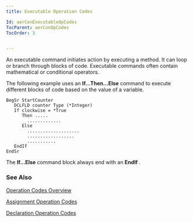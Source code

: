 ```yaml
---
title: Executable Operation Codes

Id: aerConExecutableOpCodes
TocParent: aerConOpCodes
TocOrder: 3


---
```


An executable command initiates action by executing a method. It can loop or branch through blocks of code. Executable commands often contain mathematical or conditional operators. 

The following example uses an **If...Then...Else** command to execute different blocks of code based on the value of a variable. 

```
BegSr StartCounter
   DCLFLD counter Type (*Integer)
   If clockwise = *True
      Then .....
        .............
      Else
        ....................
        ..................
        ...........
   EndIf
EndSr
```

The **If...Else** command block always end with an **EndIf** .

### See Also
[Operation Codes Overview](ecrConOpCodesOverview.html)

[Assignment Operation Codes](ecrConAssignmentOpCodes.html)

[Declaration Operation Codes](ecrConDeclarationOpCodes.html) 
